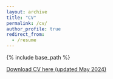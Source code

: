 ```yaml
---
layout: archive
title: "CV"
permalink: /cv/
author_profile: true
redirect_from:
  - /resume
---
```


{% include base_path %}

[Download CV here (updated May 2024)](http://maxrudolph1.github.io/files/cv_may24.pdf)

